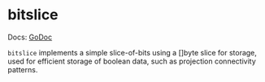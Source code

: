 # bitslice

Docs: [GoDoc](https://pkg.go.dev/github.com/goki/etable/v2/bitslice)

`bitslice` implements a simple slice-of-bits using a []byte slice for storage, used for efficient storage of boolean data, such as projection connectivity patterns.

